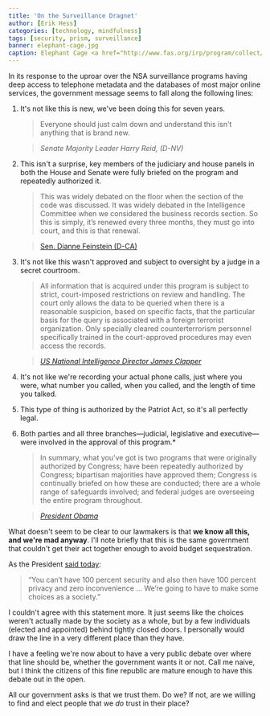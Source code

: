 ```yaml
---
title: 'On the Surveillance Dragnet'
author: [Erik Hess]
categories: [technology, mindfulness]
tags: [security, prism, surveillance]
banner: elephant-cage.jpg
caption: Elephant Cage <a href="http://www.fas.org/irp/program/collect/an-flr-9.htm">FAS</a>
---
```


In its response to the uproar over the NSA surveillance programs having deep access to telephone metadata and the databases of most major online services, the government message seems to fall along the following lines:

1. It's not like this is new, we've been doing this for seven years.

	> Everyone should just calm down and understand this isn't anything that is brand new.

	> *Senate Majority Leader Harry Reid, (D-NV)*

2. This isn't a surprise, key members of the judiciary and house panels in both the House and Senate were fully briefed on the program and repeatedly authorized it.

	>  This was widely debated on the floor when the section of the code was discussed. It was widely debated in the Intelligence Committee when we considered the business records section. So this is simply, it’s renewed every three months, they must go into court, and this is that renewal.

	> [Sen. Dianne Feinstein (D-CA)](http://www.washingtonpost.com/blogs/post-politics/wp/2013/06/06/transcript-dianne-feinstein-saxby-chambliss-explain-defend-nsa-phone-records-program/)

3. It's not like this wasn't approved and subject to oversight by a judge in a secret courtroom.

	> All information that is acquired under this program is subject to strict, court-imposed restrictions on review and handling. The court only allows the data to be queried when there is a reasonable suspicion, based on specific facts, that the particular basis for the query is associated with a foreign terrorist organization. Only specially cleared counterterrorism personnel specifically trained in the court-approved procedures may even access the records.

	> *[US National Intelligence Director James Clapper](http://www.dni.gov/index.php/newsroom/press-releases/191-press-releases-2013/868-dni-statement-on-recent-unauthorized-disclosures-of-classified-information)*

4. It's not like we're recording your actual phone calls, just where you were, what number you called, when you called, and the length of time you talked.

5. This type of thing is authorized by the Patriot Act, so it's all perfectly legal.

6. Both parties and all three branches&mdash;judicial, legislative and executive&mdash;were involved in the approval of this program.*

	> In summary, what you've got is two programs that were originally authorized by Congress; have been repeatedly authorized by Congress; bipartisan majorities have approved them; Congress is continually briefed on how these are conducted; there are a whole range of safeguards involved; and federal judges are overseeing the entire program throughout.

	> *[President Obama](http://www.theverge.com/2013/6/7/4406416/president-obama-on-nsa-spying-congress-has-known-about-it-and)*

What doesn't seem to be clear to our lawmakers is that **we know all this, and we're mad anyway**. I'll note briefly that this is the same government that couldn't get their act together enough to avoid budget sequestration.

As the President [said today](http://www.washingtonpost.com/politics/obama-defends-sweeping-surveillance-efforts/2013/06/07/2002290a-cf88-11e2-9f1a-1a7cdee20287_story.html): 

> “You can’t have 100 percent security and also then have 100 percent privacy and zero inconvenience ... We’re going to have to make some choices as a society.”

I couldn't agree with this statement more. It just seems like the choices weren't actually made by the society as a whole, but by a few individuals (elected and appointed) behind tightly closed doors. I personally would draw the line in a very different place than they have.

I have a feeling we're now about to have a very public debate over where that line should be, whether the government wants it or not. Call me naive, but I think the citizens of this fine republic are mature enough to have this debate out in the open. 

All our government asks is that we trust them. Do we? If not, are we willing to find and elect people that we *do* trust in their place?